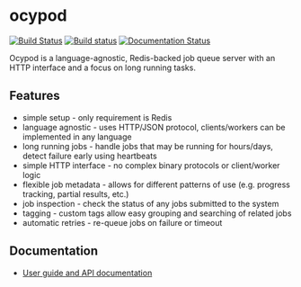 # ocypod

[![Build Status](https://travis-ci.com/davechallis/ocypod.svg?branch=master)](https://travis-ci.com/davechallis/ocypod)
[![Build status](https://ci.appveyor.com/api/projects/status/yi6kac4bn674upn1?svg=true)](https://ci.appveyor.com/project/davechallis/ocypod)
[![Documentation Status](https://readthedocs.org/projects/ocypod/badge/?version=latest)](https://ocypod.readthedocs.io/en/latest/?badge=latest)


Ocypod is a language-agnostic, Redis-backed job queue server with an HTTP interface and a focus on long running tasks.

## Features

* simple setup - only requirement is Redis
* language agnostic - uses HTTP/JSON protocol, clients/workers can be
  implemented in any language
* long running jobs - handle jobs that may be running for hours/days,
  detect failure early using heartbeats
* simple HTTP interface - no complex binary protocols or client/worker logic
* flexible job metadata - allows for different patterns of use (e.g. progress
  tracking, partial results, etc.)
* job inspection - check the status of any jobs submitted to the system
* tagging - custom tags allow easy grouping and searching of related jobs
* automatic retries - re-queue jobs on failure or timeout

## Documentation

* [User guide and API documentation](https://ocypod.readthedocs.io/en/latest/)
